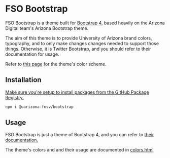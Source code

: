 # FSO Bootstrap

FSO Bootstrap is a theme built for [Bootstrap 4](https://getbootstrap.com), based heavily on the Arizona Digital team's Arizona Bootstrap theme.

The aim of this theme is to provide University of Arizona brand colors, typography, and to only make changes changes needed to support those things. Otherwise, it is Twitter Bootstrap, and you should refer to their documentation for usage.

Refer to [this page](https://uarizona-fnsv.github.io/bootstrap/) for the theme's color scheme.

## Installation

[Make sure you're setup to install packages from the GitHub Package Registry.](https://docs.github.com/en/packages/guides/configuring-npm-for-use-with-github-packages#installing-a-package)

```sh
npm i @uarizona-fnsv/bootstrap
```

## Usage

FSO Bootstrap is just a theme of Bootstrap 4, and you can refer to [their documentation.](https://getbootstrap.com/)

The theme's colors and and their usage are documented in [colors.html](/colors.html)
